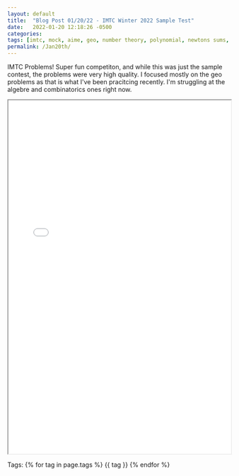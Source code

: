 ```yaml
---
layout: default
title:  "Blog Post 01/20/22 - IMTC Winter 2022 Sample Test"
date:   2022-01-20 12:18:26 -0500
categories:
tags: [imtc, mock, aime, geo, number theory, polynomial, newtons sums, angle chasing, trig]
permalink: /Jan20th/
---
```

IMTC Problems! Super fun competiton, and while this was just the sample contest, the problems were very high quality.
I focused mostly on the geo problems as that is what I've been pracitcing recently. I'm struggling at the algebre and combinatorics ones right now.

  <iframe src="\assets\img\Math_Diary_01_20_22.pdf" width="100%" height="800px">
  </iframe>

<p>
Tags:
{% for tag in page.tags %}
  {{ tag }}
{% endfor %}
</p>
